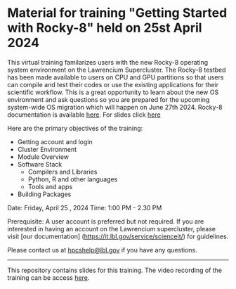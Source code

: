 # Material for training "Getting Started with Rocky-8" held on 25st April 2024
This virtual training familarizes users with the new Rocky-8 operating system environment on the Lawrencium Supercluster. The Rocky-8 testbed has been made available to users on CPU and GPU partitions so that users can compile and test their codes or use the existing applications for their scientific workflow. This is a great opportunity to learn about the new OS environment and ask questions so you are prepared for the upcoming system-wide OS migration which will happen on June 27th 2024. Rocky-8 documentation is available [here](https://it.lbl.gov/resource/hpc/for-users/hpc-documentation/rocky8/). For slides click [here](https://docs.google.com/presentation/d/e/2PACX-1vSleKs875JlyNz0J_S8MFVW2eYHg88BArO_gGSxyvm9o6XNxsiq587FBkvpoeXcLu1quMrh26EX_zLr/pub?start=false&loop=false&delayms=3000)

Here are the primary objectives of the training:

* Getting account and login
* Cluster Environment
* Module Overview 
* Software Stack
     - Compilers and Libraries
     - Python, R and other languages
     - Tools and apps
* Building Packages

Date: Friday, April 25 ,  2024
Time:  1:00 PM - 2.30 PM

Prerequisite: A user account is preferred but not required.
If you are interested in having an account on the Lawrencium supercluster, please visit [our documentation] (https://it.lbl.gov/service/scienceit/) for guidelines.

Please contact us at hpcshelp@lbl.gov if you have any questions.

----------------------------------------------------------------------------------------------
This repository contains slides for this training. The video recording of the training can be access [here](https://it.lbl.gov/resource/hpc/for-users/training-and-tutorials/.). 


